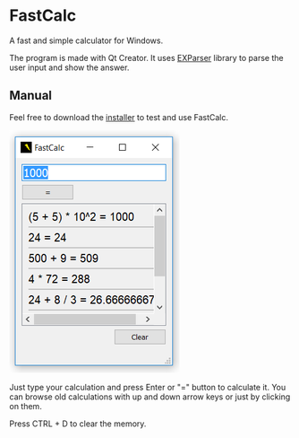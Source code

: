 # FastCalc
A fast and simple calculator for Windows.

The program is made with Qt Creator. It uses [EXParser](https://code.google.com/archive/p/exparser/) library to parse the user input and show the answer.

## Manual

Feel free to download the [installer](FastCalc_setup_1.3.exe) to test and use FastCalc.

![FastCalc screenshot](FastCalc_screenshot.png)

Just type your calculation and press Enter or "=" button to calculate it. You can browse old calculations with up and down arrow keys or just by clicking on them.

Press CTRL + D to clear the memory.
